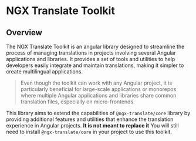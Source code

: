 # NGX Translate Toolkit

## Overview

The NGX Translate Toolkit is an angular library designed to streamline the process of managing translations in projects involving several Angular applications and libraries. It provides a set of tools and utilities to help developers easily integrate and maintain translations, making it simpler to create multilingual applications.

> Even though the toolkit can work with any Angular project, it is particularly beneficial for large-scale applications or monorepos where multiple Angular applications and libraries share common translation files, especially on micro-frontends.

This library aims to extend the capabilities of `@ngx-translate/core` library by providing additional features and utilities that enhance the translation experience in Angular projects. **It is not meant to replace it** You will still need to install `@ngx-translate/core` in your project to use this toolkit.


